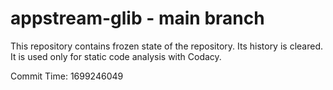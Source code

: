 # appstream-glib - main branch

This repository contains frozen state of the repository.
Its history is cleared. It is used only for static code
analysis with Codacy.

Commit Time: 1699246049